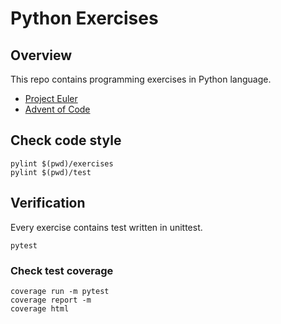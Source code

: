 # Python Exercises

## Overview

This repo contains programming exercises in Python language.

- [Project Euler](https://projecteuler.net/)
- [Advent of Code](https://adventofcode.com/)

## Check code style

```
pylint $(pwd)/exercises
pylint $(pwd)/test
```

## Verification

Every exercise contains test written in unittest.

```
pytest
```

### Check test coverage

```
coverage run -m pytest
coverage report -m
coverage html
```
